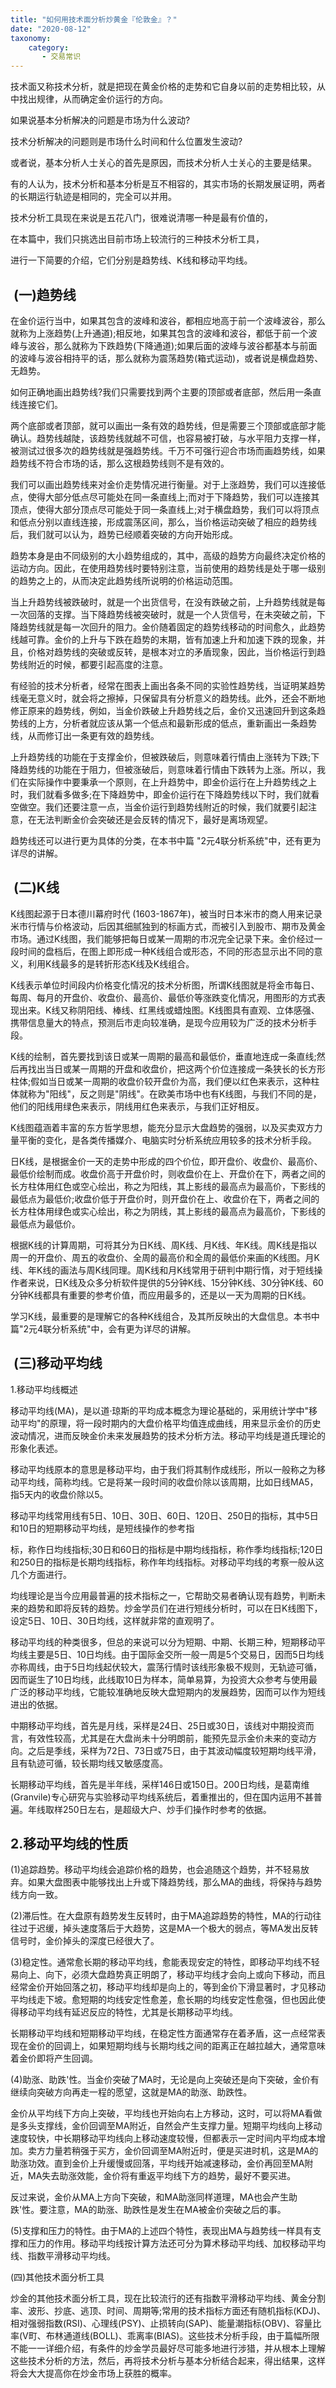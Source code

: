 ```yaml
---
title: "如何用技术面分析炒黄金『伦敦金』？"
date: "2020-08-12"
taxonomy:
    category: 
       - 交易常识
---
```


技术面又称技术分析，就是把现在黄金价格的走势和它自身以前的走势相比较，从中找出规律，从而确定金价运行的方向。

如果说基本分析解决的问题是市场为什么波动?

技术分析解决的问题则是市场什么时间和什么位置发生波动?

或者说，基本分析人士关心的首先是原因，而技术分析人士关心的主要是结果。

有的人认为，技术分析和基本分析是互不相容的，其实市场的长期发展证明，两者的长期运行轨迹是相同的，完全可以并用。

技术分析工具现在来说是五花八门，很难说清哪一种是最有价值的，

在本篇中，我们只挑选出目前市场上较流行的三种技术分析工具，

进行一下简要的介绍，它们分别是趋势线、K线和移动平均线。

##  (一)趋势线

在金价运行当中，如果其包含的波峰和波谷，都相应地高于前一个波峰波谷，那么就称为上涨趋势(上升通道);相反地，如果其包含的波峰和波谷，都低于前一个波峰与波谷，那么就称为下跌趋势(下降通道);如果后面的波峰与波谷都基本与前面的波峰与波谷相持平的话，那么就称为震荡趋势(箱式运动)，或者说是横盘趋势、无趋势。

如何正确地画出趋势线?我们只需要找到两个主要的顶部或者底部，然后用一条直线连接它们。

两个底部或者顶部，就可以画出一条有效的趋势线，但是需要三个顶部或底部才能确认。趋势线越陡，该趋势线就越不可信，也容易被打破，与水平阻力支撑一样，被测试过很多次的趋势线就是强趋势线。千万不可强行迎合市场而画趋势线，如果趋势线不符合市场的话，那么这根趋势线则不是有效的。

我们可以画出趋势线来对金价走势情况进行衡量。对于上涨趋势，我们可以连接低点，使得大部分低点尽可能处在同一条直线上;而对于下降趋势，我们可以连接其顶点，使得大部分顶点尽可能处于同一条直线上;对于横盘趋势，我们可以将顶点和低点分别以直线连接，形成震荡区间，那么，当价格运动突破了相应的趋势线后，我们就可以认为，趋势已经顺着突破的方向开始形成。

趋势本身是由不同级别的大小趋势组成的，其中，高级的趋势方向最终决定价格的运动方向。因此，在使用趋势线时要特别注意，当前使用的趋势线是处于哪一级别的趋势之上的，从而决定此趋势线所说明的价格运动范围。

当上升趋势线被跌破时，就是一个出货信号，在没有跌破之前，上升趋势线就是每一次回落的支撑。当下降趋势线被突破时，就是一个人货信号，在未突破之前，下降趋势线就是每一次回升的阻力。金价随着固定的趋势线移动的时间愈久，此趋势线越可靠。金价的上升与下跌在趋势的末期，皆有加速上升和加速下跌的现象，并且，价格对趋势线的突破或反转，是根本对立的矛盾现象，因此，当价格运行到趋势线附近的时候，都要引起高度的注意。

有经验的技术分析者，经常在图表上画出各条不同的实验性趋势线，当证明某趋势线毫无意义时，就会将之擦掉，只保留具有分析意义的趋势线。此外，还会不断地修正原来的趋势线，例如，当金价跌破上升趋势线之后，金价又迅速回升到这条趋势线的上方，分析者就应该从第一个低点和最新形成的低点，重新画出一条趋势线，从而修订出一条更有效的趋势线。

上升趋势线的功能在于支撑金价，但被跌破后，则意味着行情由上涨转为下跌;下降趋势线的功能在于阻力，但被涨破后，则意味着行情由下跌转为上涨。所以，我们在实际操作中要秉承一个原则，在上升趋势中，即金价运行在上升趋势线之上时，我们就看多做多;在下降趋势中，即金价运行在下降趋势线以下时，我们就看空做空。我们还要注意一点，当金价运行到趋势线附近的时候，我们就要引起注意，在无法判断金价会突破还是会反转的情况下，最好是离场观望。

趋势线还可以进行更为具体的分类，在本书中篇 "2元4联分析系统"中，还有更为详尽的讲解。

##  (二)K线

K线图起源于日本德川幕府时代 (1603-1867年)，被当时日本米市的商人用来记录米市行情与价格波动，后因其细腻独到的标画方式，而被引入到股市、期市及黄金市场。通过K线图，我们能够把每日或某一周期的市况完全记录下来。金价经过一段时间的盘档后，在图上即形成一种K线组合或形态，不同的形态显示出不同的意义，利用K线最多的是转折形态K线及K线组合。

K线表示单位时间段内价格变化情况的技术分析图，所谓K线图就是将金市每日、每周、每月的开盘价、收盘价、最高价、最低价等涨跌变化情况，用图形的方式表现出来。K线又称阴阳线、棒线、红黑线或蜡烛图。K线图具有直观、立体感强、携带信息量大的特点，预测后市走向较准确，是现今应用较为广泛的技术分析手段。

K线的绘制，首先要找到该日或某一周期的最高和最低价，垂直地连成一条直线;然后再找出当日或某一周期的开盘和收盘价，把这两个价位连接成一条狭长的长方形柱体;假如当日或某一周期的收盘价较开盘价为高，我们便以红色来表示，这种柱体就称为"阳线"，反之则是"阴线"。在欧美市场中也有K线图，与我们不同的是，他们的阳线用绿色来表示，阴线用红色来表示，与我们正好相反。

K线图蕴涵着丰富的东方哲学思想，能充分显示大盘趋势的强弱，以及买卖双方力量平衡的变化，是各类传播媒介、电脑实时分析系统应用较多的技术分析手段。

日K线，是根据金价一天的走势中形成的四个价位，即开盘价、收盘价、最高价、最低价绘制而成。收盘价高于开盘价时，则收盘价在上、开盘价在下，两者之间的长方柱体用红色或空心绘出，称之为阳线，其上影线的最高点为最高价，下影线的最低点为最低价;收盘价低于开盘价时，则开盘价在上、收盘价在下，两者之间的长方柱体用绿色或实心绘出，称之为阴线，其上影线的最高点为最高价，下影线的最低点为最低价。

根据K线的计算周期，可将其分为日K线、周K线、月K线、年K线。周K线是指以周一的开盘价、周五的收盘价、全周的最高价和全周的最低价来画的K线图。月K线、年K线的画法与周K线同理。周K线和月K线常用于研判中期行惰，对于短线操作者来说，日K线及众多分析软件提供的5分钟K线、15分钟K线、30分钟K线、60分钟K线都具有重要的参考价值，而应用最多的，还是以一天为周期的日K线。

学习K线，最重要的是理解它的各种K线组合，及其所反映出的大盘信息。本书中篇"2元4联分析系统"中，会有更为详尽的讲解。

##  (三)移动平均线

1.移动平均线概述

移动平均线(MA)，是以道·琼斯的平均成本概念为理论基础的，采用统计学中"移动平均"的原理，将一段时期内的大盘价格平均值连成曲线，用来显示金价的历史波动情况，进而反映金价未来发展趋势的技术分析方法。移动平均线是道氏理论的形象化表述。

移动平均线原本的意思是移动平均，由于我们将其制作成线形，所以一般称之为移动平均线，简称均线。它是将某一段时间的收盘价除以该周期，比如日线MA5，指5天内的收盘价除以5。

移动平均线常用线有5日、10日、30日、60日、120日、250日的指标，其中5日和10日的短期移动平均线，是短线操作的参考指

标，称作日均线指标;30日和60日的指标是中期均线指标，称作季均线指标;120日和250日的指标是长期均线指标，称作年均线指标。对移动平均线的考察一般从这几个方面进行。

均线理论是当今应用最普遍的技术指标之一，它帮助交易者确认现有趋势，判断未来的趋势和即将反转的趋势。炒金学员们在进行短线分析时，可以在日K线图下，设定5日、10日、30日均线，这样就非常的直观明了。

移动平均线的种类很多，但总的来说可以分为短期、中期、长期三种，短期移动平均线主要是5日、10日均线。由于国际金交所一般一周是5个交易日，因而5日均线亦称周线，由于5日均线起伏较大，震荡行情时该线形象极不规则，无轨迹可循，因而诞生了10日均线，此线取10日为样本，简单易算，为投资大众参考与使用最广泛的移动平均线，它能较准确地反映大盘短期内的发展趋势，因而可以作为短线进出的依据。

中期移动平均线，首先是月线，采样是24日、25日或30日，该线对中期投资而言，有效性较高，尤其是在大盘尚未十分明朗前，能预先显示金价未来的变动方向。之后是季线，采样为72日、73日或75日，由于其波动幅度较短期均线平滑，且有轨迹可循，较长期均线又敏感度高。

长期移动平均线，首先是半年线，采样146日或150日。200日均线，是葛南维(Granvile)专心研究与实验移动平均线系统后，着重推出的，但在国内运用不甚普遍。年线取样250日左右，是超级大户、炒手们操作时参考的依据。

## 2.移动平均线的性质

(1)追踪趋势。移动平均线会追踪价格的趋势，也会追随这个趋势，并不轻易放弃。如果大盘图表中能够找出上升或下降趋势线，那么MA的曲线，将保持与趋势线方向一致。

(2)滞后性。在大盘原有趋势发生反转时，由于MA追踪趋势的特性，MA的行动往往过于迟缓，掉头速度落后于大趋势，这是MA一个极大的弱点，等MA发出反转信号时，金价掉头的深度已经很大了。

(3)稳定性。通常愈长期的移动平均线，愈能表现安定的特性，即移动平均线不轻易向上、向下，必须大盘趋势真正明朗了，移动平均线才会向上或向下移动，而且经常金价开始回落之初，移动平均线却是向上的，等到金价下滑显著时，才见移动平均线走下坡。愈短期的均线安定性愈差，愈长期的均线安定性愈强，但也因此使得移动平均线有延迟反应的特性，尤其是长期移动平均线。

长期移动平均线和短期移动平均线，在稳定性方面通常存在着矛盾，这一点经常表现在金价的回调上，如果短期均线与长期均线之间的距离正在越拉越大，通常意味着金价即将产生回调。

(4)助涨、助跌'性。当金价突破了MA时，无论是向上突破还是向下突破，金价有继续向突破方向再走一程的愿望，这就是MA的助涨、助跌性。

金价从平均线下方向上突破，平均线也开始向右上方移动，这时，可以将MA看做是多头支撑线，金价回调至MA附近，自然会产生支撑力量。短期平均线向上移动速度较快，中长期移动平均线向上移动速度较慢，但都表示一定时间内平均成本增加。卖方力量若稍强于买方，金价回调至MA附近时，便是买进时机，这是MA的助涨功效。直到金价上升缓慢或回落，平均线开始减速移动，金价再回至MA附近，MA失去助涨效能，金价将有重返平均线下方的趋势，最好不要买进。

反过来说，金价从MA上方向下突破，和MA助涨同样道理，MA也会产生助跌'性。要注意，MA的助涨、助跌性是发生在MA被金价突破之后的事。

(5)支撑和压力的特性。由于MA的上述四个特性，表现出MA与趋势线一样具有支撑和压力的作用。移动平均线按计算方法还可分为算术移动平均线、加权移动平均线、指数平滑移动平均线。

(四)其他技术面分析工具

炒金的其他技术面分析工具，现在比较流行的还有指数平滑移动平均线、黄金分割率、波形、抄底、逃顶、时间、周期等;常用的技术指标方面还有随机指标(KDJ)、相对强弱指数(RSI)、心理线(PSY)、止损转向(SAP)、能量潮指标(OBV)、容量比率(V町、布林通道线(BOLL)、乖离率(BIAS)。这些技术分析手段，由于篇幅所限不能一一详细介绍，有条件的炒金学员最好尽可能多地进行涉猎，并从根本上理解这些技术分析的方法，然后，再将技术分析与基本分析结合起来，得出结果，这样将会大大提高你在炒金市场上获胜的概率。
